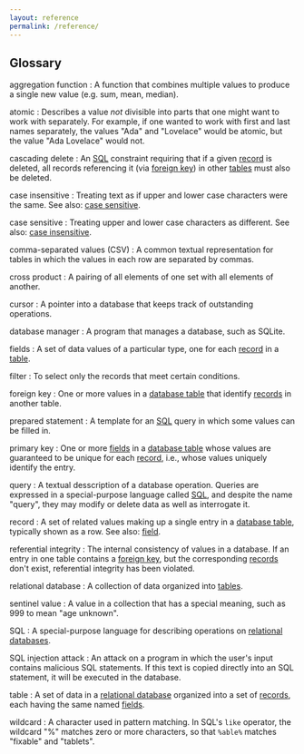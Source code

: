 ```yaml
---
layout: reference
permalink: /reference/
---
```


## Glossary

aggregation function
:   A function that combines multiple values to produce a single new value (e.g. sum, mean, median).

atomic
:   Describes a value *not* divisible into parts that one might want to
    work with separately. For example, if one wanted to work with
    first and last names separately, the values "Ada" and "Lovelace"
    would be atomic, but the value "Ada Lovelace" would not.

cascading delete
:   An [SQL](#sql) constraint requiring that if a given [record](#record) is deleted,
    all records referencing it (via [foreign key](#foreign-key)) in other [tables](#table)
    must also be deleted.

case insensitive
:   Treating text as if upper and lower case characters were the same.
    See also: [case sensitive](#case-sensitive).

case sensitive
:   Treating upper and lower case characters as different. See also: [case insensitive](#case-insensitive).

comma-separated values (CSV)
:   A common textual representation for tables in which the values in each row are separated by commas.

cross product
:   A pairing of all elements of one set with all elements of another.

cursor
:   A pointer into a database that keeps track of outstanding operations.

database manager
:   A program that manages a database, such as SQLite.

fields
:   A set of data values of a particular type, one for each [record](#record) in a [table](#table).

filter
:   To select only the records that meet certain conditions.

foreign key
:   One or more values in a [database table](#table-database) that identify
    [records](#record-database) in another table.

prepared statement
:   A template for an [SQL](#sql) query in which some values can be filled in.

primary key
:   One or more [fields](#field) in a [database table](#table) whose values are
    guaranteed to be unique for each [record](#record), i.e., whose values
    uniquely identify the entry.

query
:   A textual desscription of a database operation. Queries are expressed in
    a special-purpose language called [SQL](#sql), and despite the name "query",
    they may modify or delete data as well as interrogate it.

record
:   A set of related values making up a single entry in a [database table](#table),
    typically shown as a row. See also: [field](#field).

referential integrity
:   The internal consistency of values in a database. If an entry in one table
    contains a [foreign key](#foreign-key), but the corresponding [records](#record)
    don't exist, referential integrity has been violated.

relational database
:   A collection of data organized into [tables](#table).

sentinel value
:   A value in a collection that has a special meaning, such as 999 to mean "age unknown".

SQL
:   A special-purpose language for describing operations on [relational databases](#relational-database).

SQL injection attack
:   An attack on a program in which the user's input contains malicious SQL statements.
    If this text is copied directly into an SQL statement, it will be executed in the database.

table
:   A set of data in a [relational database](#relational-database) organized into a set
    of [records](#record), each having the same named [fields](#field).

wildcard
:   A character used in pattern matching. In SQL's `like` operator, the wildcard "%"
     matches zero or more characters, so that `%able%` matches "fixable" and "tablets".
